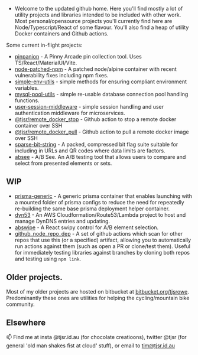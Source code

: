 - Welcome to the updated github home.  Here you'll find mostly a lot of utility projects and libraries intended to be included with other work.  Most personal/opensource projects you'll currently find here are Node/Typescript/React of some flavour.  You'll also find a heap of utility Docker containers and Github actions.

Some current in-flight projects:

- [pinpanion](https://github.com/tjsr/pinpanion) - A Pinny Arcade pin collection tool.  Uses TS/React/MaterialUI/Vite.
- [node-patched-npm](https://github.com/tjsr/node_patched_npm) - A patched node/alpine container with recent vulnerability fixes including npm fixes.
- [simple-env-utils](https://github.com/tjsr/simple-env-utils) - simple methods for ensuring compliant environment variables.
- [mysql-pool-utils](https://github.com/tjsr/mysql-pool-utils) - simple re-usable database connection pool handling functions.
- [user-session-middleware](https://github.com/tjsr/user-session-middleware) - simple session handling and user authentication middleware for microservices.
- [@tjsr/remote_docker_stop](https://github.com/tjsr/remote_docker_stop) - Github action to stop a remote docker container over SSH
- [@tjsr/remote_docker_pull](https://github.com/tjsr/remote_docker_pull) - Github action to pull a remote docker image over SSH
- [sparse-bit-string](https://github.com/tjsr/sparse-bit-string) - A packed, compressed bit flag suite suitable for including in URLs and QR codes where data limits are factors.
- [absee](https://github.com/tjsr/absee) - A/B See.  An A/B testing tool that allows users to compare and select from presented elements or sets.

## WIP

- [prisma-generic](https://github.com/tjsr/prisma-generic) - A generic prisma container that enables launching with a mounted folder of prisma configs to reduce the need for repeatedly re-building the same base prisma deployment helper container.
- [dyn53](https://github.com/tjsr/dyn53) - An AWS Cloudformation/Route53/Lambda project to host and manage DynDNS entries and updating.
- [abswipe](https://github.com/tjsr/abswipe) - A React swipy control for A/B element selection.
- [github_node_repo_dep](https://github.com/tjsr/github_node_repo_dep) - A set of github actions which scan for other repos that use this (or a specified) artifact, allowing you to automatically run actions against them (such as open a PR or clone/test them).  Useful for immediately testing libraries against branches by cloning both repos and testing using `npm link`.

## Older projects.

Most of my older projects are hosted on bitbucket at [bitbucket.org/tjsrowe](https://bitbucket.org/tjsrowe).  Predominantly these ones are utilities for helping the cycling/mountain bike community.

## Elsewhere

📫 Find me at insta @tjsr.id.au (for chocolate creatioons), twitter @tjsr (for general 'old man shakes fist at cloud' stuff), or email to tim@tjsr.id.au
